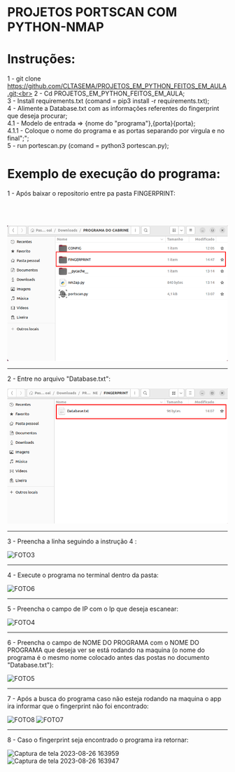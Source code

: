 # PROJETOS PORTSCAN COM PYTHON-NMAP<br>

# Instruções:<br>

1 - git clone https://github.com/CLTASEMA/PROJETOS_EM_PYTHON_FEITOS_EM_AULA.git;<br>
2 - Cd PROJETOS_EM_PYTHON_FEITOS_EM_AULA;<br>
3 - Install requirements.txt (comand = pip3 install -r requirements.txt);<br>
4 - Alimente a Database.txt com as informações referentes do fingerprint que deseja procurar;<br>
4.1 - Modelo de entrada => {nome do "programa"},{porta}{porta};<br>
4.1.1 - Coloque o nome do programa e as portas separando por virgula e no final";";<br>
5 - run portescan.py (comand = python3 portescan.py);<br>

# Exemplo de execução do programa:
1 - Após baixar o repositorio entre pa pasta FINGERPRINT:<br><br><br><br>

![FOTO1.png](https://github.com/CLTASEMA/PROJETOS_EM_PYTHON_FEITOS_EM_AULA/blob/main/FOTO1%20.png)

<hr>

2 -  Entre no arquivo "Database.txt":

![FOTO2.png](https://github.com/CLTASEMA/PROJETOS_EM_PYTHON_FEITOS_EM_AULA/blob/main/FOTO2.png)

<hr>

3  - Preencha a linha seguindo a instrução 4 : 

![FOTO3](https://github.com/CLTASEMA/PROJETOS_EM_PYTHON_FEITOS_EM_AULA/assets/143286412/aa52d99e-31f5-4571-b2c4-b83adde6dfd3)

<hr>

4 - Execute o programa no terminal dentro da pasta:

![FOTO6](https://github.com/CLTASEMA/PROJETOS_EM_PYTHON_FEITOS_EM_AULA/assets/143286412/b76eec82-4e92-4151-8e5c-81bb9184388c)


<hr>


5 - Preencha o campo de IP com o Ip que deseja escanear:

![FOTO4](https://github.com/CLTASEMA/PROJETOS_EM_PYTHON_FEITOS_EM_AULA/assets/143286412/3209fd87-405f-440b-886d-5c41205ebbdb)

<hr>

6 - Preencha o campo de NOME DO PROGRAMA com o NOME DO PROGRAMA que deseja ver se está rodando na maquina (o nome do programa é o mesmo nome colocado antes das postas no documento "Database.txt"):


![FOTO5](https://github.com/CLTASEMA/PROJETOS_EM_PYTHON_FEITOS_EM_AULA/assets/143286412/bcb91ff3-e3b2-41be-8aa2-5d006efeb1e6)


<hr>

7 -  Após a busca do programa caso não esteja rodando na maquina o app ira informar que o fingerprint não foi encontrado:


![FOTO8](https://github.com/CLTASEMA/PROJETOS_EM_PYTHON_FEITOS_EM_AULA/assets/143286412/fe127e8f-26f7-4e8b-8622-fb1af6b908a1)                          ![FOTO7](https://github.com/CLTASEMA/PROJETOS_EM_PYTHON_FEITOS_EM_AULA/assets/143286412/1bfd36c3-ee6d-4ae5-a7f3-9f76051f7c95) 



<hr>

8 -  Caso o fingerprint seja encontrado o programa ira retornar:

![Captura de tela 2023-08-26 163959](https://github.com/CLTASEMA/PROJETOS_EM_PYTHON_FEITOS_EM_AULA/assets/143286412/732d10b5-58e9-41db-a51f-9b61da7773e3)       ![Captura de tela 2023-08-26 163947](https://github.com/CLTASEMA/PROJETOS_EM_PYTHON_FEITOS_EM_AULA/assets/143286412/4caa55f3-e4e4-4044-bf45-24a195b3857f)







